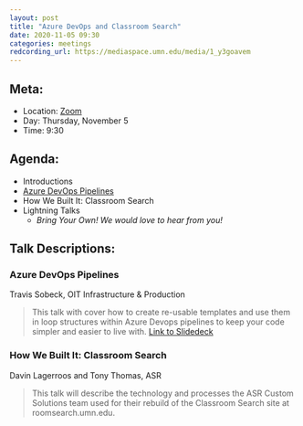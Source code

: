 ```yaml
---
layout: post
title: "Azure DevOps and Classroom Search"
date: 2020-11-05 09:30
categories: meetings
redcording_url: https://mediaspace.umn.edu/media/1_y3goavem
---
```


## Meta:

- Location: [Zoom](https://z.umn.edu/cpmstream)
- Day: Thursday, November 5
- Time: 9:30

## Agenda:

- Introductions
- [Azure DevOps Pipelines](https://docs.google.com/presentation/d/1JavFZdBbXfHzjEfv_6qFE7x66vZ39AVGKArJlHNHOdI/edit?usp=sharing)
- How We Built It: Classroom Search
- Lightning Talks
  - _Bring Your Own! We would love to hear from you!_

## Talk Descriptions:

### Azure DevOps Pipelines
Travis Sobeck, OIT Infrastructure & Production

>This talk with cover how to create re-usable templates and use them in loop structures within Azure Devops pipelines to keep your code simpler and easier to live with.
[Link to Slidedeck](https://docs.google.com/presentation/d/1JavFZdBbXfHzjEfv_6qFE7x66vZ39AVGKArJlHNHOdI/edit?usp=sharing)

### How We Built It: Classroom Search
Davin Lagerroos and Tony Thomas, ASR

>This talk will describe the technology and processes the ASR Custom Solutions team used for their rebuild of the Classroom Search site at roomsearch.umn.edu.
